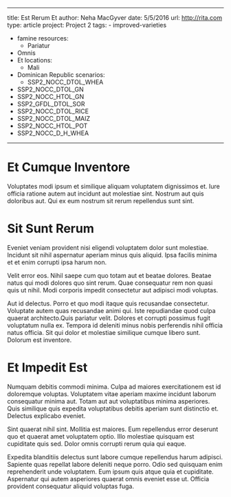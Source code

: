 ---
  title: Est Rerum Et
  author: Neha MacGyver
  date: 5/5/2016
  url: http://rita.com
  type: article
  project: Project 2
  tags:
    - improved-varieties
  - famine
  resources:
    - Pariatur
  - Omnis
  - Et
  locations:
    - Mali
  - Dominican Republic
  scenarios:
    - SSP2_NOCC_DTOL_WHEA
  - SSP2_NOCC_DTOL_GN
  - SSP2_NOCC_HTOL_GN
  - SSP2_GFDL_DTOL_SOR
  - SSP2_NOCC_DTOL_RICE
  - SSP2_NOCC_DTOL_MAIZ
  - SSP2_NOCC_HTOL_POT
  - SSP2_NOCC_D_H_WHEA
  ---
  # Et Cumque Inventore
Voluptates modi ipsum et similique aliquam voluptatem dignissimos et. Iure officia ratione autem aut incidunt aut molestiae sint. Nostrum aut quis doloribus aut. Qui ex eum nostrum sit rerum repellendus sunt sint.

# Sit Sunt Rerum
Eveniet veniam provident nisi eligendi voluptatem dolor sunt molestiae. Incidunt sit nihil aspernatur aperiam minus quis aliquid. Ipsa facilis minima et et enim corrupti ipsa harum non.
 Velit error eos. Nihil saepe cum quo totam aut et beatae dolores. Beatae natus qui modi dolores quo sint rerum. Quae consequatur rem non quasi quis ut nihil. Modi corporis impedit consectetur aut adipisci modi voluptas.
 Aut id delectus. Porro et quo modi itaque quis recusandae consectetur. Voluptate autem quas recusandae animi qui. Iste repudiandae quod culpa quaerat architecto.Quis pariatur velit. Dolores et corrupti possimus fugit voluptatum nulla ex. Tempora id deleniti minus nobis perferendis nihil officia natus officia. Sit qui dolor et molestiae similique cumque libero sunt. Dolorum est inventore.

# Et Impedit Est
Numquam debitis commodi minima. Culpa ad maiores exercitationem est id doloremque voluptas. Voluptatem vitae aperiam maxime incidunt laborum consequatur minima aut. Totam aut aut voluptatibus minima asperiores. Quis similique quis expedita voluptatibus debitis aperiam sunt distinctio et. Delectus explicabo eveniet.
 Sint quaerat nihil sint. Mollitia est maiores. Eum repellendus error deserunt quo et quaerat amet voluptatem optio. Illo molestiae quisquam est cupiditate quis sed. Dolor omnis corrupti rerum quia qui eaque.
 Expedita blanditiis delectus sunt labore cumque repellendus harum adipisci. Sapiente quas repellat labore deleniti neque porro. Odio sed quisquam enim reprehenderit unde voluptatem. Eum ipsum quis atque quia et cupiditate. Aspernatur qui autem asperiores quaerat omnis eveniet esse ut. Officia provident consequatur aliquid voluptas fuga.

